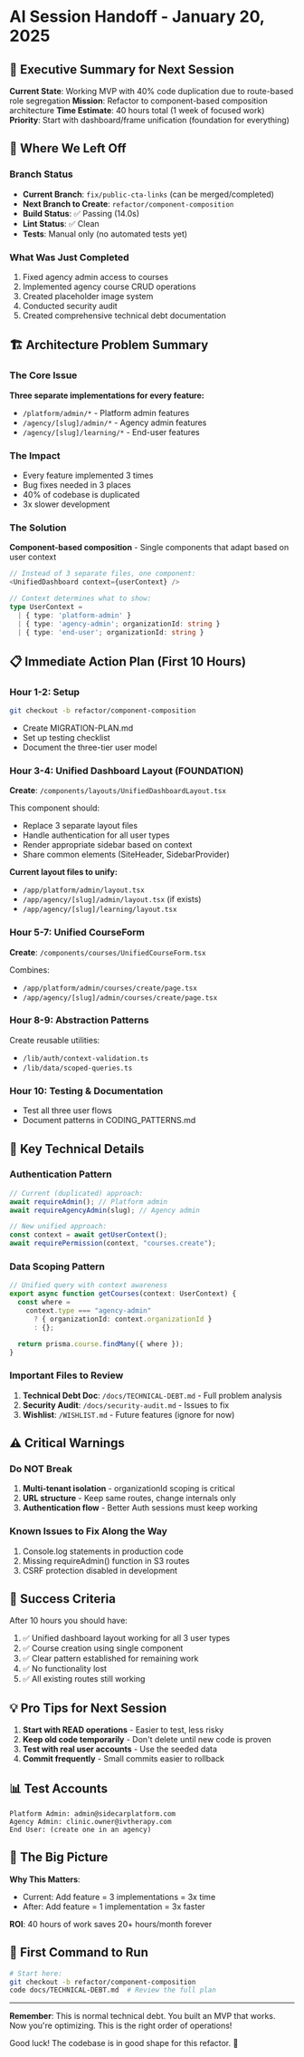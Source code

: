 # AI Session Handoff - January 20, 2025

## 🎯 Executive Summary for Next Session

**Current State**: Working MVP with 40% code duplication due to route-based role segregation
**Mission**: Refactor to component-based composition architecture
**Time Estimate**: 40 hours total (1 week of focused work)
**Priority**: Start with dashboard/frame unification (foundation for everything)

## 📍 Where We Left Off

### Branch Status

- **Current Branch**: `fix/public-cta-links` (can be merged/completed)
- **Next Branch to Create**: `refactor/component-composition`
- **Build Status**: ✅ Passing (14.0s)
- **Lint Status**: ✅ Clean
- **Tests**: Manual only (no automated tests yet)

### What Was Just Completed

1. Fixed agency admin access to courses
2. Implemented agency course CRUD operations
3. Created placeholder image system
4. Conducted security audit
5. Created comprehensive technical debt documentation

## 🏗️ Architecture Problem Summary

### The Core Issue

**Three separate implementations for every feature:**

- `/platform/admin/*` - Platform admin features
- `/agency/[slug]/admin/*` - Agency admin features
- `/agency/[slug]/learning/*` - End-user features

### The Impact

- Every feature implemented 3 times
- Bug fixes needed in 3 places
- 40% of codebase is duplicated
- 3x slower development

### The Solution

**Component-based composition** - Single components that adapt based on user context

```typescript
// Instead of 3 separate files, one component:
<UnifiedDashboard context={userContext} />

// Context determines what to show:
type UserContext =
  | { type: 'platform-admin' }
  | { type: 'agency-admin'; organizationId: string }
  | { type: 'end-user'; organizationId: string }
```

## 📋 Immediate Action Plan (First 10 Hours)

### Hour 1-2: Setup

```bash
git checkout -b refactor/component-composition
```

- Create MIGRATION-PLAN.md
- Set up testing checklist
- Document the three-tier user model

### Hour 3-4: Unified Dashboard Layout (FOUNDATION)

**Create**: `/components/layouts/UnifiedDashboardLayout.tsx`

This component should:

- Replace 3 separate layout files
- Handle authentication for all user types
- Render appropriate sidebar based on context
- Share common elements (SiteHeader, SidebarProvider)

**Current layout files to unify:**

- `/app/platform/admin/layout.tsx`
- `/app/agency/[slug]/admin/layout.tsx` (if exists)
- `/app/agency/[slug]/learning/layout.tsx`

### Hour 5-7: Unified CourseForm

**Create**: `/components/courses/UnifiedCourseForm.tsx`

Combines:

- `/app/platform/admin/courses/create/page.tsx`
- `/app/agency/[slug]/admin/courses/create/page.tsx`

### Hour 8-9: Abstraction Patterns

Create reusable utilities:

- `/lib/auth/context-validation.ts`
- `/lib/data/scoped-queries.ts`

### Hour 10: Testing & Documentation

- Test all three user flows
- Document patterns in CODING_PATTERNS.md

## 🔑 Key Technical Details

### Authentication Pattern

```typescript
// Current (duplicated) approach:
await requireAdmin(); // Platform admin
await requireAgencyAdmin(slug); // Agency admin

// New unified approach:
const context = await getUserContext();
await requirePermission(context, "courses.create");
```

### Data Scoping Pattern

```typescript
// Unified query with context awareness
export async function getCourses(context: UserContext) {
  const where =
    context.type === "agency-admin"
      ? { organizationId: context.organizationId }
      : {};

  return prisma.course.findMany({ where });
}
```

### Important Files to Review

1. **Technical Debt Doc**: `/docs/TECHNICAL-DEBT.md` - Full problem analysis
2. **Security Audit**: `/docs/security-audit.md` - Issues to fix
3. **Wishlist**: `/WISHLIST.md` - Future features (ignore for now)

## ⚠️ Critical Warnings

### Do NOT Break

1. **Multi-tenant isolation** - organizationId scoping is critical
2. **URL structure** - Keep same routes, change internals only
3. **Authentication flow** - Better Auth sessions must keep working

### Known Issues to Fix Along the Way

1. Console.log statements in production code
2. Missing requireAdmin() function in S3 routes
3. CSRF protection disabled in development

## 🎯 Success Criteria

After 10 hours you should have:

1. ✅ Unified dashboard layout working for all 3 user types
2. ✅ Course creation using single component
3. ✅ Clear pattern established for remaining work
4. ✅ No functionality lost
5. ✅ All existing routes still working

## 💡 Pro Tips for Next Session

1. **Start with READ operations** - Easier to test, less risky
2. **Keep old code temporarily** - Don't delete until new code is proven
3. **Test with real user accounts** - Use the seeded data
4. **Commit frequently** - Small commits easier to rollback

## 📊 Test Accounts

```
Platform Admin: admin@sidecarplatform.com
Agency Admin: clinic.owner@ivtherapy.com
End User: (create one in an agency)
```

## 🚀 The Big Picture

**Why This Matters**:

- Current: Add feature = 3 implementations = 3x time
- After: Add feature = 1 implementation = 3x faster

**ROI**: 40 hours of work saves 20+ hours/month forever

## 📝 First Command to Run

```bash
# Start here:
git checkout -b refactor/component-composition
code docs/TECHNICAL-DEBT.md  # Review the full plan
```

---

**Remember**: This is normal technical debt. You built an MVP that works. Now you're optimizing. This is the right order of operations!

Good luck! The codebase is in good shape for this refactor. 🚀
